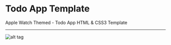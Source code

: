# Todo App Template

Apple Watch Themed - Todo App HTML & CSS3 Template 

---
![alt tag](http://uxconsulting.com.au/assets/img/todo.png)



